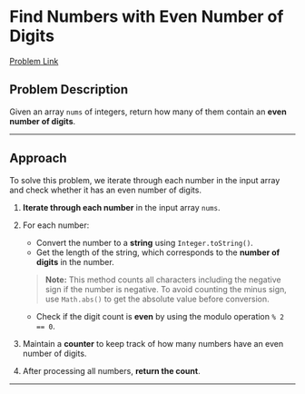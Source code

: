 # Find Numbers with Even Number of Digits

[Problem Link](https://leetcode.com/problems/find-numbers-with-even-number-of-digits/)

## Problem Description

Given an array `nums` of integers, return how many of them contain an **even number of digits**.

---

## Approach

To solve this problem, we iterate through each number in the input array and check whether it has an even number of digits.

1. **Iterate through each number** in the input array `nums`.

2. For each number:
    - Convert the number to a **string** using `Integer.toString()`.
    - Get the length of the string, which corresponds to the **number of digits** in the number.
    > **Note:** This method counts all characters including the negative sign if the number is negative. To avoid counting the minus sign, use `Math.abs()` to get the absolute value before conversion.
    - Check if the digit count is **even** by using the modulo operation `% 2 == 0`.

3. Maintain a **counter** to keep track of how many numbers have an even number of digits.

4. After processing all numbers, **return the count**.

---
